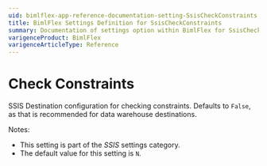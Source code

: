 ```yaml
---
uid: bimlflex-app-reference-documentation-setting-SsisCheckConstraints
title: BimlFlex Settings Definition for SsisCheckConstraints
summary: Documentation of settings option within BimlFlex for SsisCheckConstraints
varigenceProduct: BimlFlex
varigenceArticleType: Reference
---
```


# Check Constraints

SSIS Destination configuration for checking constraints. Defaults to `False`, as that is recommended for data warehouse destinations.

Notes:

* This setting is part of the *SSIS* settings category.
* The default value for this setting is `N`.
